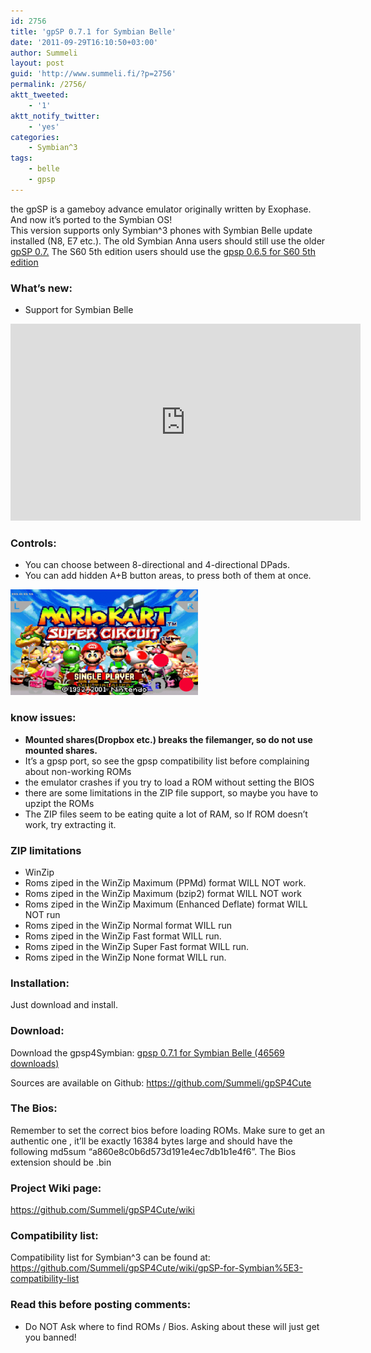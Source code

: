 ```yaml
---
id: 2756
title: 'gpSP 0.7.1 for Symbian Belle'
date: '2011-09-29T16:10:50+03:00'
author: Summeli
layout: post
guid: 'http://www.summeli.fi/?p=2756'
permalink: /2756/
aktt_tweeted:
    - '1'
aktt_notify_twitter:
    - 'yes'
categories:
    - Symbian^3
tags:
    - belle
    - gpsp
---
```


the gpSP is a gameboy advance emulator originally written by Exophase. And now it’s ported to the Symbian OS!  
This version supports only Symbian^3 phones with Symbian Belle update installed (N8, E7 etc.). The old Symbian Anna users should still use the older [gpSP 0.7.](/2520) The S60 5th edition users should use the [gpsp 0.6.5 for S60 5th edition](/2557)  
### What’s new:   

- Support for Symbian Belle

<iframe allowfullscreen="allowfullscreen" frameborder="0" height="315" loading="lazy" src="https://www.youtube.com/embed/yXTpnRt0WfY" width="560"></iframe>  
   
### Controls:    

- You can choose between 8-directional and 4-directional DPads.
- You can add hidden A+B button areas, to press both of them at once.

![](/jekyll-export/wp-content/uploads/2011/06/gpsp-300x169.png)

  
### know issues:   

- **Mounted shares(Dropbox etc.) breaks the filemanger, so do not use mounted shares.**
- It’s a gpsp port, so see the gpsp compatibility list before complaining about non-working ROMs
- the emulator crashes if you try to load a ROM without setting the BIOS
- there are some limitations in the ZIP file support, so maybe you have to upzipt the ROMs
- The ZIP files seem to be eating quite a lot of RAM, so If ROM doesn’t work, try extracting it.

### ZIP limitations    

- WinZip
- Roms ziped in the WinZip Maximum (PPMd) format WILL NOT work.
- Roms ziped in the WinZip Maximum (bzip2) format WILL NOT work
- Roms ziped in the WinZip Maximum (Enhanced Deflate) format WILL NOT run
- Roms ziped in the WinZip Normal format WILL run
- Roms ziped in the WinZip Fast format WILL run.
- Roms ziped in the WinZip Super Fast format WILL run.
- Roms ziped in the WinZip None format WILL run.

### Installation:     
Just download and install.  

### Download:   
Download the gpsp4Symbian: [ gpsp 0.7.1 for Symbian Belle (46569 downloads) ](/jekyll-export/wp-content/uploads/downloads/2011/09/gpsp_v071.sis)

Sources are available on Github: <https://github.com/Summeli/gpSP4Cute>  

### The Bios:   
Remember to set the correct bios before loading ROMs. Make sure to get an authentic one , it’ll be exactly 16384 bytes large and should have the following md5sum “a860e8c0b6d573d191e4ec7db1b1e4f6”. The Bios extension should be .bin  

### Project Wiki page:   
<https://github.com/Summeli/gpSP4Cute/wiki>  

### Compatibility list:   
Compatibility list for Symbian^3 can be found at:  
<https://github.com/Summeli/gpSP4Cute/wiki/gpSP-for-Symbian%5E3-compatibility-list>  

### Read this before posting comments:   

- Do NOT Ask where to find ROMs / Bios. Asking about these will just get you banned!